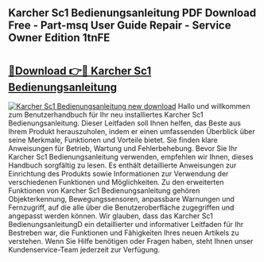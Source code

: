 ## Karcher Sc1 Bedienungsanleitung PDF Download Free - Part-msq User Guide Repair - Service Owner Edition 1tnFE

# <h2><a href="http://df3ttho.blite.top/?on=Karcher+Sc1+Bedienungsanleitung">🔗Download 👉🔴 Karcher Sc1 Bedienungsanleitung</a></h2>

[![Karcher Sc1 Bedienungsanleitung new download](https://i.imgur.com/lujVjoI.png)](http://df3ttho.blite.top/?on=Karcher+Sc1+Bedienungsanleitung)
Hallo und willkommen zum Benutzerhandbuch für Ihr neu installiertes Karcher Sc1 Bedienungsanleitung. Dieser Leitfaden soll Ihnen helfen, das Beste aus Ihrem Produkt herauszuholen, indem er einen umfassenden Überblick über seine Merkmale, Funktionen und Vorteile bietet. Sie finden klare Anweisungen für Betrieb, Wartung und Fehlerbehebung. Bevor Sie Ihr Karcher Sc1 Bedienungsanleitung verwenden, empfehlen wir Ihnen, dieses Handbuch sorgfältig zu lesen. Es enthält detaillierte Anweisungen zur Einrichtung des Produkts sowie Informationen zur Verwendung der verschiedenen Funktionen und Möglichkeiten. Zu den erweiterten Funktionen von Karcher Sc1 Bedienungsanleitung gehören Objekterkennung, Bewegungssensoren, anpassbare Warnungen und Fernzugriff, auf die alle über die Benutzeroberfläche zugegriffen und angepasst werden können. Wir glauben, dass das Karcher Sc1 BedienungsanleitungD ein detaillierter und informativer Leitfaden für Ihr Bestreben war, die Funktionen und Fähigkeiten Ihres neuen Artikels zu verstehen. Wenn Sie Hilfe benötigen oder Fragen haben, steht Ihnen unser Kundenservice-Team jederzeit zur Verfügung.
